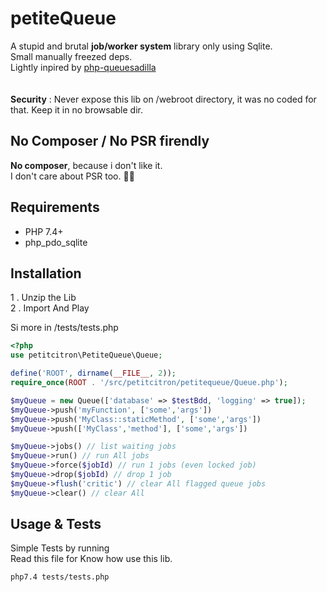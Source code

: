 
# petiteQueue

A stupid and brutal **job/worker system** library only using Sqlite.<br>
Small manually freezed deps. <br>
Lightly inpired by <a href="https://github.com/josegonzalez/php-queuesadilla">php-queuesadilla</a><br><br>
<br>
**Security** : Never expose this lib on /webroot directory, it was no coded for that. Keep it in no browsable dir.

## No Composer / No PSR firendly

**No composer**, because i don't like it.<br>
I don't care about PSR too.  🤷‍♂️ 


## Requirements

- PHP 7.4+
- php_pdo_sqlite

## Installation


1  . Unzip the Lib <br>
2  . Import And Play

Si more in /tests/tests.php

```php
<?php
use petitcitron\PetiteQueue\Queue;

define('ROOT', dirname(__FILE__, 2));
require_once(ROOT . '/src/petitcitron/petitequeue/Queue.php');

$myQueue = new Queue(['database' => $testBdd, 'logging' => true]);
$myQueue->push('myFunction', ['some','args'])
$myQueue->push('MyClass::staticMethod', ['some','args'])
$myQueue->push(['MyClass','method'], ['some','args'])

$myQueue->jobs() // list waiting jobs
$myQueue->run() // run All jobs
$myQueue->force($jobId) // run 1 jobs (even locked job)
$myQueue->drop($jobId) // drop 1 job
$myQueue->flush('critic') // clear All flagged queue jobs
$myQueue->clear() // clear All
```

## Usage & Tests


Simple Tests by running <br>
Read this file for Know how use this lib.

```sh
php7.4 tests/tests.php
```